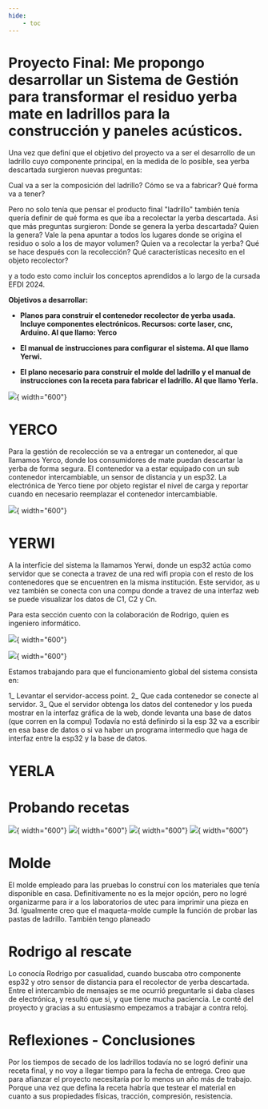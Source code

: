 ```yaml
---
hide:
    - toc
---
```


# Proyecto Final: Me propongo desarrollar un Sistema de Gestión para transformar el residuo yerba mate en ladrillos para la construcción y paneles acústicos. 

Una vez que definí que el objetivo del proyecto va a ser el desarrollo de un ladrillo cuyo componente principal, en la medida de lo posible, sea yerba descartada surgieron nuevas preguntas:

Cual va a ser la composición del ladrillo?
Cómo se va a fabricar?
Qué forma va a tener?

Pero no solo tenía que pensar el producto final "ladrillo" también tenía quería definir de qué forma es que iba a recolectar la yerba descartada. Asi que más preguntas surgieron:
Donde se genera la yerba descartada?
Quien la genera?
Vale la pena apuntar a todos los lugares donde se origina el residuo o solo a los de mayor volumen?
Quien va a recolectar la yerba? Qué se hace después con la recolección?
Qué características necesito en el objeto recolector?

y a todo esto como incluir los conceptos aprendidos a lo largo de la cursada EFDI 2024.


**Objetivos a desarrollar:**

-	**Planos para construir el contenedor recolector de yerba usada. Incluye componentes electrónicos. Recursos: corte laser, cnc, Arduino. Al que llamo: Yerco**

-	**El manual de instrucciones para configurar el sistema. Al que llamo Yerwi.**

-	**El plano necesario para construir el molde del ladrillo y el manual de instrucciones con la receta para fabricar el ladrillo. Al que llamo Yerla.** 



![](../images/pf/logosyerberos.jpg){ width="600"}


# **YERCO**

Para la gestión de recolección se va a entregar un contenedor, al que llamamos Yerco, donde los consumidores de mate puedan descartar la yerba de forma segura.
El contenedor va a estar equipado con un sub contenedor intercambiable, un sensor de distancia y un esp32. La electrónica de Yerco tiene por objeto registar el nivel de carga y reportar cuando en necesario reemplazar el contenedor intercambiable.

![](../images/pf/202412maqueta1.jpg){ width="600"}



# **YERWI**

A la interficie del sistema la llamamos Yerwi, donde un esp32 actúa como servidor que se conecta a travez de una red wifi propia con el resto de los contenedores que se encuentren en la misma institución. Este servidor, as u vez también se conecta con una compu donde a travez de una interfaz web se puede visualizar los datos de C1, C2 y Cn.

Para esta sección cuento con la colaboración de Rodrigo, quien es ingeniero informático. 

![](../images/pf/yerwi.jpg){ width="600"}

![](../images/pf/202412distancias.jpg){ width="600"}

Estamos trabajando para que el funcionamiento global del sistema consista en:

1_ Levantar el servidor-access point.
2_ Que cada contenedor se conecte al servidor.
3_ Que el servidor obtenga los datos  del contenedor y los pueda mostrar en la interfaz gráfica de la web, donde levanta una base de datos (que corren en la compu) 
Todavía no está definirdo si la esp 32 va a escribir en esa base de datos o si va haber un programa intermedio que haga de interfaz entre la esp32 y la base de datos.


# **YERLA**

# Probando recetas

![](../images/pf/202412secado1.jpg){ width="600"}
![](../images/pf/202412secado.jpg){ width="600"}
![](../images/pf/docs/images/pf/pruebas_de_recetas.jpg){ width="600"}
![](../images/pf/docs/images/pf/cuadromuestras.jpg){ width="600"}


# Molde

El molde empleado para las pruebas lo construí con los materiales que tenía disponible en casa. Definitivamente no es la mejor opción, pero no logré organizarme para ir a los laboratorios de utec para imprimir una pieza en 3d. 
Igualmente creo que el maqueta-molde cumple la función de probar las pastas de ladrillo.
También tengo planeado 


# Rodrigo al rescate

Lo conocía Rodrigo por casualidad, cuando buscaba otro componente esp32 y otro sensor de distancia para el recolector de yerba descartada. Entre el intercambio de mensajes se me ocurrió preguntarle si daba clases de electrónica, y resultó que si, y que tiene mucha paciencia. Le conté del proyecto y gracias a su entusiasmo empezamos a trabajar a contra reloj.


# Reflexiones - Conclusiones

Por los tiempos de secado de los ladrillos todavía no se logró definir una receta final, y no voy a llegar tiempo para la fecha de entrega. Creo que para afianzar el proyecto necesitaría por lo menos un año más de trabajo. Porque una vez que defina la receta habría que testear el material en cuanto a sus propiedades físicas, tracción, compresión, resistencia.



